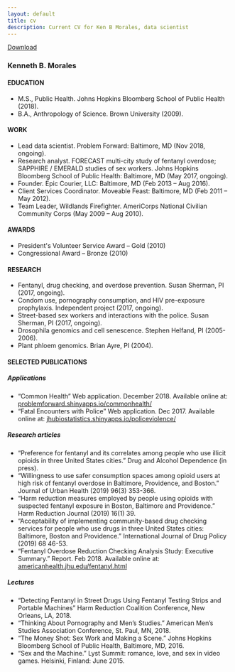 ```yaml
---
layout: default
title: cv
description: Current CV for Ken B Morales, data scientist
---
```


<a href="/files/kbmorales_cv.pdf" target = "_blank">Download</a>

### Kenneth B. Morales

#### EDUCATION

* M.S., Public Health. Johns Hopkins Bloomberg School of Public Health (2018).
* B.A., Anthropology of Science. Brown University (2009).

#### WORK

* Lead data scientist. Problem Forward: Baltimore, MD (Nov 2018, ongoing).
* Research analyst. FORECAST multi-city study of fentanyl overdose; SAPPHIRE / EMERALD studies of sex workers. Johns Hopkins Bloomberg School of Public Health: Baltimore, MD (May 2017, ongoing).
* Founder. Epic Courier, LLC: Baltimore, MD (Feb 2013 – Aug 2016).
* Client Services Coordinator. Moveable Feast: Baltimore, MD (Feb 2011 – May 2012).
* Team Leader, Wildlands Firefighter. AmeriCorps National Civilian Community Corps (May 2009 – Aug 2010).

#### AWARDS

- President's Volunteer Service Award – Gold (2010)
- Congressional Award – Bronze (2010)

#### RESEARCH

- Fentanyl, drug checking, and overdose prevention. Susan Sherman, PI (2017, ongoing).
- Condom use, pornography consumption, and HIV pre-exposure prophylaxis. Independent project (2017, ongoing).
- Street-based sex workers and interactions with the police. Susan Sherman, PI (2017, ongoing).
- Drosophila genomics and cell senescence. Stephen Helfand, PI (2005-2006).
- Plant phloem genomics. Brian Ayre, PI (2004).

#### SELECTED PUBLICATIONS

##### Applications

- “Common Health” Web application. December 2018. Available online at: [problemforward.shinyapps.io/commonhealth/](https://problemforward.shinyapps.io/commonhealth/)
- “Fatal Encounters with Police” Web application. Dec 2017. Available online at: [jhubiostatistics.shinyapps.io/policeviolence/](https://jhubiostatistics.shinyapps.io/policeviolence/)

##### Research articles

- “Preference for fentanyl and its correlates among people who use illicit opioids in three United States cities.” Drug and Alcohol Dependence (in press).
- “Willingness to use safer consumption spaces among opioid users at high risk of fentanyl overdose in Baltimore, Providence, and Boston.” Journal of Urban Health (2019) 96(3) 353-366.
- “Harm reduction measures employed by people using opioids with suspected fentanyl exposure in Boston, Baltimore and Providence.” Harm Reduction Journal (2019) 16(1) 39.
- “Acceptability of implementing community-based drug checking services for people who use drugs in three United States cities: Baltimore, Boston and Providence.” International Journal of Drug Policy (2019) 68 46-53.
- “Fentanyl Overdose Reduction Checking Analysis Study: Executive Summary.” Report. Feb 2018. Available online at: [americanhealth.jhu.edu/fentanyl.html](http://americanhealth.jhu.edu/fentanyl.html)

##### Lectures

- “Detecting Fentanyl in Street Drugs Using Fentanyl Testing Strips and Portable Machines” Harm Reduction Coalition Conference, New Orleans, LA, 2018.
- “Thinking About Pornography and Men’s Studies.” American Men’s Studies Association Conference, St. Paul, MN, 2018.
- “The Money Shot: Sex Work and Making a Scene.” Johns Hopkins Bloomberg School of Public Health, Baltimore, MD, 2016.
- “Sex and the Machine.” Lyst Summit: romance, love, and sex in video games. Helsinki, Finland: June 2015.
